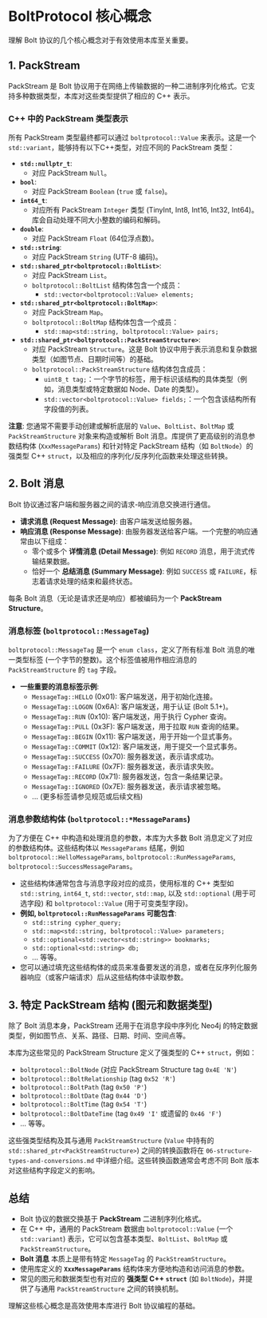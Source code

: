 # BoltProtocol 核心概念

理解 Bolt 协议的几个核心概念对于有效使用本库至关重要。

## 1. PackStream

PackStream 是 Bolt 协议用于在网络上传输数据的一种二进制序列化格式。它支持多种数据类型，本库对这些类型提供了相应的 C++ 表示。

### C++ 中的 PackStream 类型表示

所有 PackStream 类型最终都可以通过 `boltprotocol::Value` 来表示。这是一个 `std::variant`，能够持有以下C++类型，对应不同的 PackStream 类型：

*   **`std::nullptr_t`**:
    *   对应 PackStream `Null`。
*   **`bool`**:
    *   对应 PackStream `Boolean` (`true` 或 `false`)。
*   **`int64_t`**:
    *   对应所有 PackStream `Integer` 类型 (TinyInt, Int8, Int16, Int32, Int64)。库会自动处理不同大小整数的编码和解码。
*   **`double`**:
    *   对应 PackStream `Float` (64位浮点数)。
*   **`std::string`**:
    *   对应 PackStream `String` (UTF-8 编码)。
*   **`std::shared_ptr<boltprotocol::BoltList>`**:
    *   对应 PackStream `List`。
    *   `boltprotocol::BoltList` 结构体包含一个成员：
        *   `std::vector<boltprotocol::Value> elements;`
*   **`std::shared_ptr<boltprotocol::BoltMap>`**:
    *   对应 PackStream `Map`。
    *   `boltprotocol::BoltMap` 结构体包含一个成员：
        *   `std::map<std::string, boltprotocol::Value> pairs;`
*   **`std::shared_ptr<boltprotocol::PackStreamStructure>`**:
    *   对应 PackStream `Structure`。这是 Bolt 协议中用于表示消息和复杂数据类型（如图节点、日期时间等）的基础。
    *   `boltprotocol::PackStreamStructure` 结构体包含成员：
        *   `uint8_t tag;`：一个字节的标签，用于标识该结构的具体类型（例如，消息类型或特定数据如 Node、Date 的类型）。
        *   `std::vector<boltprotocol::Value> fields;`：一个包含该结构所有字段值的列表。

**注意**: 您通常不需要手动创建或解析底层的 `Value`、`BoltList`、`BoltMap` 或 `PackStreamStructure` 对象来构造或解析 Bolt 消息。库提供了更高级别的消息参数结构体 (`XxxMessageParams`) 和针对特定 PackStream 结构（如 `BoltNode`）的强类型 C++ `struct`，以及相应的序列化/反序列化函数来处理这些转换。

## 2. Bolt 消息

Bolt 协议通过客户端和服务器之间的请求-响应消息交换进行通信。

*   **请求消息 (Request Message)**: 由客户端发送给服务器。
*   **响应消息 (Response Message)**: 由服务器发送给客户端。一个完整的响应通常由以下组成：
    *   零个或多个 **详情消息 (Detail Message)**: 例如 `RECORD` 消息，用于流式传输结果数据。
    *   恰好一个 **总结消息 (Summary Message)**: 例如 `SUCCESS` 或 `FAILURE`，标志着请求处理的结束和最终状态。

每条 Bolt 消息（无论是请求还是响应）都被编码为一个 **PackStream Structure**。

### 消息标签 (`boltprotocol::MessageTag`)

`boltprotocol::MessageTag` 是一个 `enum class`，定义了所有标准 Bolt 消息的唯一类型标签 (一个字节的整数)。这个标签值被用作相应消息的 `PackStreamStructure` 的 `tag` 字段。

*   **一些重要的消息标签示例**:
    *   `MessageTag::HELLO` (0x01): 客户端发送，用于初始化连接。
    *   `MessageTag::LOGON` (0x6A): 客户端发送，用于认证 (Bolt 5.1+)。
    *   `MessageTag::RUN` (0x10): 客户端发送，用于执行 Cypher 查询。
    *   `MessageTag::PULL` (0x3F): 客户端发送，用于拉取 `RUN` 查询的结果。
    *   `MessageTag::BEGIN` (0x11): 客户端发送，用于开始一个显式事务。
    *   `MessageTag::COMMIT` (0x12): 客户端发送，用于提交一个显式事务。
    *   `MessageTag::SUCCESS` (0x70): 服务器发送，表示请求成功。
    *   `MessageTag::FAILURE` (0x7F): 服务器发送，表示请求失败。
    *   `MessageTag::RECORD` (0x71): 服务器发送，包含一条结果记录。
    *   `MessageTag::IGNORED` (0x7E): 服务器发送，表示请求被忽略。
    *   ... (更多标签请参见规范或后续文档)

### 消息参数结构体 (`boltprotocol::*MessageParams`)

为了方便在 C++ 中构造和处理消息的参数，本库为大多数 Bolt 消息定义了对应的参数结构体。这些结构体以 `MessageParams` 结尾，例如 `boltprotocol::HelloMessageParams`, `boltprotocol::RunMessageParams`, `boltprotocol::SuccessMessageParams`。

*   这些结构体通常包含与消息字段对应的成员，使用标准的 C++ 类型如 `std::string`, `int64_t`, `std::vector`, `std::map`, 以及 `std::optional` (用于可选字段) 和 `boltprotocol::Value` (用于可变类型字段)。
*   **例如, `boltprotocol::RunMessageParams` 可能包含**:
    *   `std::string cypher_query;`
    *   `std::map<std::string, boltprotocol::Value> parameters;`
    *   `std::optional<std::vector<std::string>> bookmarks;`
    *   `std::optional<std::string> db;`
    *   ... 等等。
*   您可以通过填充这些结构体的成员来准备要发送的消息，或者在反序列化服务器响应（或客户端请求）后从这些结构体中读取参数。

## 3. 特定 PackStream 结构 (图元和数据类型)

除了 Bolt 消息本身，PackStream 还用于在消息字段中序列化 Neo4j 的特定数据类型，例如图节点、关系、路径、日期、时间、空间点等。

本库为这些常见的 PackStream Structure 定义了强类型的 C++ `struct`，例如：

*   `boltprotocol::BoltNode` (对应 PackStream Structure tag `0x4E 'N'`)
*   `boltprotocol::BoltRelationship` (tag `0x52 'R'`)
*   `boltprotocol::BoltPath` (tag `0x50 'P'`)
*   `boltprotocol::BoltDate` (tag `0x44 'D'`)
*   `boltprotocol::BoltTime` (tag `0x54 'T'`)
*   `boltprotocol::BoltDateTime` (tag `0x49 'I'` 或遗留的 `0x46 'F'`)
*   ... 等等。

这些强类型结构及其与通用 `PackStreamStructure` (`Value` 中持有的 `std::shared_ptr<PackStreamStructure>`) 之间的转换函数将在 `06-structure-types-and-conversions.md` 中详细介绍。这些转换函数通常会考虑不同 Bolt 版本对这些结构字段定义的影响。

## 总结

*   Bolt 协议的数据交换基于 **PackStream** 二进制序列化格式。
*   在 C++ 中，通用的 PackStream 数据由 `boltprotocol::Value` (一个 `std::variant`) 表示，它可以包含基本类型、`BoltList`、`BoltMap` 或 `PackStreamStructure`。
*   **Bolt 消息** 本质上是带有特定 `MessageTag` 的 `PackStreamStructure`。
*   使用库定义的 **`XxxMessageParams`** 结构体来方便地构造和访问消息的参数。
*   常见的图元和数据类型也有对应的 **强类型 C++ `struct`** (如 `BoltNode`)，并提供了与通用 `PackStreamStructure` 之间的转换机制。

理解这些核心概念是高效使用本库进行 Bolt 协议编程的基础。